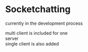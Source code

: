 # Socketchatting
currently in the development process<br>

multi client is included for one<br> server<br>
single client is also added
